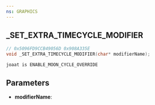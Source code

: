 ```yaml
---
ns: GRAPHICS
---
```

## _SET_EXTRA_TIMECYCLE_MODIFIER

```c
// 0x5096FD9CCB49056D 0x908A335E
void _SET_EXTRA_TIMECYCLE_MODIFIER(char* modifierName);
```

```
joaat is ENABLE_MOON_CYCLE_OVERRIDE
```

## Parameters
* **modifierName**: 
